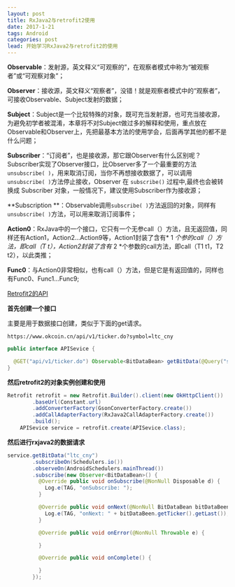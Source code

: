 ```yaml
---
layout: post
title: RxJava2与retrofit2使用
date: 2017-1-21
tags: Android
categories: post
lead: 开始学习RxJava2与retrofit2的使用
---
```


**Observable**：发射源，英文释义“可观察的”，在观察者模式中称为“被观察者”或“可观察对象”；

**Observer**：接收源，英文释义“观察者”，没错！就是观察者模式中的“观察者”，可接收Observable、Subject发射的数据；

**Subject**：Subject是一个比较特殊的对象，既可充当发射源，也可充当接收源，为避免初学者被混淆，本章将不对Subject做过多的解释和使用，重点放在Observable和Observer上，先把最基本方法的使用学会，后面再学其他的都不是什么问题；

**Subscriber**：“订阅者”，也是接收源，那它跟Observer有什么区别呢？Subscriber实现了Observer接口，比Observer多了一个最重要的方法`unsubscribe( )`，用来取消订阅，当你不再想接收数据了，可以调用`unsubscribe( )`方法停止接收，Observer 在 `subscribe()` 过程中,最终也会被转换成 Subscriber 对象，一般情况下，建议使用Subscriber作为接收源；

**Subscription **：Observable调用`subscribe( )`方法返回的对象，同样有`unsubscribe( )`方法，可以用来取消订阅事件；

**Action0**：RxJava中的一个接口，它只有一个无参call（）方法，且无返回值，同样还有Action1，Action2...Action9等，Action1封装了含有* 1 *个参的call（）方法，即call（T t），Action2封装了含有* 2 *个参数的call方法，即call（T1 t1，T2 t2），以此类推；

**Func0**：与Action0非常相似，也有call（）方法，但是它是有返回值的，同样也有Func0、Func1...Func9;

[Retrofit2的API](http://square.github.io/retrofit/)

**首先创建一个接口**

主要是用于数据接口创建，类似于下面的get请求。

``https://www.okcoin.cn/api/v1/ticker.do?symbol=ltc_cny``

```java
public interface APISevice {

  @GET("api/v1/ticker.do") Observable<BitDataBean> getBitData(@Query("symbol") String symbol);
}
```

**然后retrofit2的对象实例创建和使用**

```java
Retrofit retrofit = new Retrofit.Builder().client(new OkHttpClient())
        .baseUrl(Constant.url)
        .addConverterFactory(GsonConverterFactory.create())
        .addCallAdapterFactory(RxJava2CallAdapterFactory.create())
        .build();
    APISevice service = retrofit.create(APISevice.class);
```

**然后进行rxjava2的数据请求**

```java
service.getBitData("ltc_cny")
        .subscribeOn(Schedulers.io())
        .observeOn(AndroidSchedulers.mainThread())
        .subscribe(new Observer<BitDataBean>() {
          @Override public void onSubscribe(@NonNull Disposable d) {
            Log.e(TAG, "onSubscribe: ");
          }

          @Override public void onNext(@NonNull BitDataBean bitDataBeen) {
            Log.e(TAG, "onNext: " + bitDataBeen.getTicker().getLast());
          }

          @Override public void onError(@NonNull Throwable e) {

          }

          @Override public void onComplete() {

          }
        });
```

